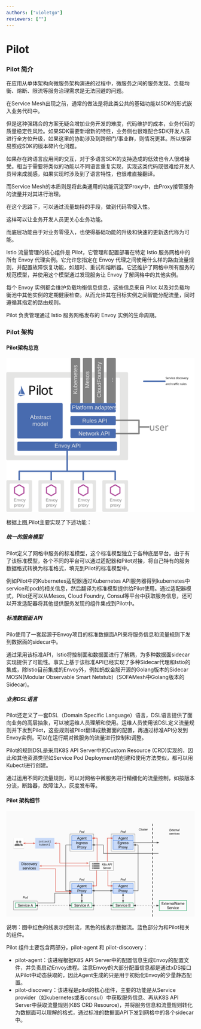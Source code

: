```yaml
---
authors: ["violetgo"]
reviewers: [""]
---
```


# Pilot

### Pilot 简介

在应用从单体架构向微服务架构演进的过程中，微服务之间的服务发现、负载均衡、熔断、限流等服务治理需求是无法回避的问题。

在Service Mesh出现之前，通常的做法是将此类公共的基础功能以SDK的形式嵌入业务代码中。

但是这种强耦合的方案无疑会增加业务开发的难度，代码维护的成本，业务代码的质量稳定性风险。如果SDK需要新增新的特性，业务侧也很难配合SDK开发人员进行全方位升级，如果这里的协助涉及到跨部门/事业群，则情况更甚。所以很容易照成SDK的版本碎片化问题。

如果存在跨语言应用间的交互，对于多语言SDK的支持造成的低效也令人很难接受。相当于需要将类似的功能以不同语言重复实现，实现这类代码既很难给开发人员带来成就感，如果实现时涉及到了语言特性，也很难直接翻译。

而Service Mesh的本质则是将此类通用的功能沉淀至Proxy中，由Proxy接管服务的流量并对其进行治理。

在这个思路下，可以通过流量劫持的手段，做到代码零侵入性。

这样可以让业务开发人员更关心业务功能。

而底层功能由于对业务零侵入，也使得基础功能的升级和快速的更新迭代称为可能。

Istio 流量管理的核心组件是 Pilot，它管理和配置部署在特定 Istio 服务网格中的所有 Envoy 代理实例。它允许您指定在 Envoy 代理之间使用什么样的路由流量规则，并配置故障恢复功能，如超时、重试和熔断器。它还维护了网格中所有服务的规范模型，并使用这个模型通过发现服务让 Envoy 了解网格中的其他实例。

每个 Envoy 实例都会维护负载均衡信息信息，这些信息来自 Pilot 以及对负载均衡池中其他实例的定期健康检查。从而允许其在目标实例之间智能分配流量，同时遵循其指定的路由规则。

Pilot 负责管理通过 Istio 服务网格发布的 Envoy 实例的生命周期。

### Pilot 架构

#### Pilot架构总览

![Polot 架构](../i/pilot-arch.svg)

根据上图,Pilot主要实现了下述功能：

##### 统一的服务模型

Pilot定义了网格中服务的标准模型，这个标准模型独立于各种底层平台。由于有了该标准模型，各个不同的平台可以通过适配器和Pilot对接，将自己特有的服务数据格式转换为标准格式，填充到Pilot的标准模型中。

例如Pilot中的Kubernetes适配器通过Kubernetes API服务器得到kubernetes中service和pod的相关信息，然后翻译为标准模型提供给Pilot使用。通过适配器模式，Pilot还可以从Mesos, Cloud Foundry, Consul等平台中获取服务信息，还可以开发适配器将其他提供服务发现的组件集成到Pilot中。

##### 标准数据面 API

Pilo使用了一套起源于Envoy项目的标准数据面API来将服务信息和流量规则下发到数据面的sidecar中。

通过采用该标准API，Istio将控制面和数据面进行了解耦，为多种数据面sidecar实现提供了可能性。事实上基于该标准API已经实现了多种Sidecar代理和Istio的集成，除Istio目前集成的Envoy外，例如蚂蚁金服开源的Golang版本的Sidecar MOSN(Modular Observable Smart Netstub)（SOFAMesh中Golang版本的Sidecar)。

##### 业务DSL语言

Pilot还定义了一套DSL（Domain Specific Language）语言，DSL语言提供了面向业务的高层抽象，可以被运维人员理解和使用。运维人员使用该DSL定义流量规则并下发到Pilot，这些规则被Pilot翻译成数据面的配置，再通过标准API分发到Envoy实例，可以在运行期对微服务的流量进行控制和调整。

Pilot的规则DSL是采用K8S API Server中的Custom Resource (CRD)实现的，因此和其他资源类型如Service Pod Deployment的创建和使用方法类似，都可以用Kubectl进行创建。

通过运用不同的流量规则，可以对网格中微服务进行精细化的流量控制，如按版本分流，断路器，故障注入，灰度发布等。

#### Pilot 架构细节

![Polot 架构](../i/pilot.svg)

说明：图中红色的线表示控制流，黑色的线表示数据流。蓝色部分为和Pilot相关的组件。

Pilot 组件主要包含两部分，pilot-agent 和 pilot-discovery：

* pilot-agent：该进程根据K8S API Server中的配置信息生成Envoy的配置文件，并负责启动Envoy进程。注意Envoy的大部分配置信息都是通过xDS接口从Pilot中动态获取的，因此Agent生成的只是用于初始化Envoy的少量静态配置。
* pilot-discovery：该进程是pilot的核心组件，主要的功能是从Service provider（如kubernetes或者consul）中获取服务信息、再从K8S API Server中获取流量规则(K8S CRD Resource)，并将服务信息和流量规则转化为数据面可以理解的格式，通过标准的数据面API下发到网格中的各个sidecar中。


